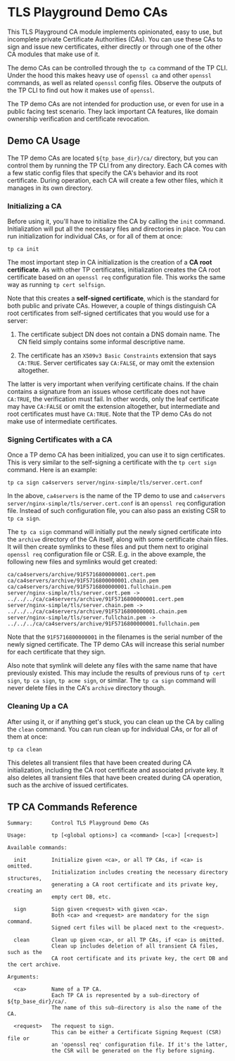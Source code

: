 # TLS Playground Demo CAs

This TLS Playground CA module implements opinionated, easy to use, but incomplete private Certificate Authorities (CAs).
You can use these CAs to sign and issue new certificates, either directly or through one of the other CA modules that make use of it.

The demo CAs can be controlled through the `tp ca` command of the TP CLI.
Under the hood this makes heavy use of `openssl ca` and other `openssl` commands, as well as related `openssl` config files.
Observe the outputs of the TP CLI to find out how it makes use of `openssl`.

The TP demo CAs are not intended for production use, or even for use in a public facing test scenario.
They lack important CA features, like domain ownership verification and certificate revocation.



## Demo CA Usage

The TP demo CAs are located `${tp_base_dir}/ca/` directory, but you can control them by running the TP CLI from any directory.
Each CA comes with a few static config files that specify the CA's behavior and its root certificate.
During operation, each CA will create a few other files, which it manages in its own directory.



### Initializing a CA

Before using it, you'll have to initialize the CA by calling the `init` command.
Initialization will put all the necessary files and directories in place.
You can run initialization for individual CAs, or for all of them at once:

```
tp ca init
```

The most important step in CA initialization is the creation of a **CA root certificate**.
As with other TP certificates, initialization creates the CA root certificate based on an `openssl req` configuration file.
This works the same way as running `tp cert selfsign`.

Note that this creates a **self-signed certificate**, which is the standard for both public and private CAs.
However, a couple of things distinguish CA root certificates from self-signed certificates that you would use for a server:

1. The certificate subject DN does not contain a DNS domain name.
The CN field simply contains some informal descriptive name.

2. The certificate has an `X509v3 Basic Constraints` extension that says `CA:TRUE`.
Server certificates say `CA:FALSE`, or may omit the extension altogether.

The latter is very important when verifying certificate chains.
If the chain contains a signature from an issues whose certificate does not have `CA:TRUE`, the verification must fail.
In other words, only the leaf certificate may have `CA:FALSE` or omit the extension altogether, but intermediate and root certificates must have `CA:TRUE`.
Note that the TP demo CAs do not make use of intermediate certificates.



### Signing Certificates with a CA

Once a TP demo CA has been initialized, you can use it to sign certificates.
This is very similar to the self-signing a certificate with the `tp cert sign` command.
Here is an example:

```
tp ca sign ca4servers server/nginx-simple/tls/server.cert.conf
```

In the above, `ca4servers` is the name of the TP demo to use and `ca4servers server/nginx-simple/tls/server.cert.conf` is an `openssl req` configuration file.
Instead of such configuration file, you can also pass an existing CSR to `tp ca sign`.

The `tp ca sign` command will initially put the newly signed certificate into the `archive` directory of the CA itself, along with some certificate chain files.
It will then create symlinks to these files and put them next to original `openssl req` configuration file or CSR.
E.g. in the above example, the following new files and symlinks would get created:

```
ca/ca4servers/archive/91F5716800000001.cert.pem
ca/ca4servers/archive/91F5716800000001.chain.pem
ca/ca4servers/archive/91F5716800000001.fullchain.pem
server/nginx-simple/tls/server.cert.pem -> ../../../ca/ca4servers/archive/91F5716800000001.cert.pem
server/nginx-simple/tls/server.chain.pem -> ../../../ca/ca4servers/archive/91F5716800000001.chain.pem
server/nginx-simple/tls/server.fullchain.pem -> ../../../ca/ca4servers/archive/91F5716800000001.fullchain.pem
```

Note that the `91F5716800000001` in the filenames is the serial number of the newly signed certificate.
The TP demo CAs will increase this serial number for each certificate that they sign.

Also note that symlink will delete any files with the same name that have previously existed.
This may include the results of previous runs of `tp cert sign`, `tp ca sign`, `tp acme sign`, or similar.
The `tp ca sign` command will never delete files in the CA's `archive` directory though.



### Cleaning Up a CA

After using it, or if anything get's stuck, you can clean up the CA by calling the `clean` command.
You can run clean up for individual CAs, or for all of them at once:

```
tp ca clean
```

This deletes all transient files that have been created during CA initialization, including the CA root certificate and associated private key.
It also deletes all transient files that have been created during CA operation, such as the archive of issued certificates.



## TP CA Commands Reference

```
Summary:      Control TLS Playground Demo CAs

Usage:        tp [<global options>] ca <command> [<ca>] [<request>]

Available commands:

  init        Initialize given <ca>, or all TP CAs, if <ca> is omitted.
              Initialization includes creating the necessary directory structures,
              generating a CA root certificate and its private key, creating an
              empty cert DB, etc.

  sign        Sign given <request> with given <ca>.
              Both <ca> and <request> are mandatory for the sign command.
              Signed cert files will be placed next to the <request>.

  clean       Clean up given <ca>, or all TP CAs, if <ca> is omitted.
              Clean up includes deletion of all transient CA files, such as the
              CA root certificate and its private key, the cert DB and the cert archive.

Arguments:

  <ca>        Name of a TP CA.
              Each TP CA is represented by a sub-directory of ${tp_base_dir}/ca/.
              The name of this sub-directory is also the name of the CA.

  <request>   The request to sign.
              This can be either a Certificate Signing Request (CSR) file or
              an 'openssl req' configuration file. If it's the latter,
              the CSR will be generated on the fly before signing.
```

